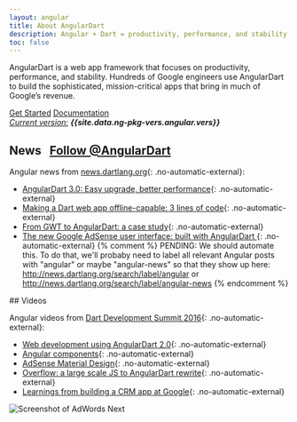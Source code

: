 ```yaml
---
layout: angular
title: About AngularDart
description: Angular + Dart = productivity, performance, and stability
toc: false
---
```


AngularDart is
a web app framework that focuses on productivity, performance, and stability.
Hundreds of Google engineers use AngularDart to build the sophisticated,
mission-critical apps that bring in much of Google’s revenue.

<div class="button-container">
  <div>
    <a href="/guides/get-started" class="btn btn-default btn-lg">Get Started</a>
    <a href="/angular/guide" class="btn btn-lg">Documentation</a>
  </div>
  <em>
    <a href="/angular/version">Current version:</a>
    <b>{{site.data.ng-pkg-vers.angular.vers}}</b>
  </em>
</div> <!--a:visited, button:visited-->

<div class="row">
<div class="col-md-6" markdown="1">
<h2>
  News
  &nbsp;
  <a href="https://twitter.com/AngularDart" class="twitter-follow-button no-automatic-external"><i></i> <span>Follow @AngularDart</span></a>
</h2>

Angular news from
[news.dartlang.org](http://news.dartlang.org/){: .no-automatic-external}:

* [AngularDart 3.0: Easy upgrade, better performance](http://news.dartlang.org/2017/05/angulardart-3.0-easy-upgrade-better-performance.html){: .no-automatic-external}
* [Making a Dart web app offline-capable: 3 lines of code](http://news.dartlang.org/2017/03/making-dart-web-app-offline-capable-3.html){: .no-automatic-external}
* [From GWT to AngularDart: a case study](http://news.dartlang.org/2017/03/from-gwt-to-angulardart-case-study-with.html){: .no-automatic-external}
* [The new Google AdSense user interface: built with AngularDart
](http://news.dartlang.org/2016/10/google-adsense-angular-dart.html){: .no-automatic-external}
{% comment %}
PENDING: We should automate this. To do that, we'll probaby need to label all relevant Angular posts with "angular" or maybe "angular-news" so that they show up here:
http://news.dartlang.org/search/label/angular or http://news.dartlang.org/search/label/angular-news
{% endcomment %}
</div>
<div class="col-md-6" markdown="1">
## Videos

Angular videos from
[Dart Development Summit 2016](https://events.dartlang.org/2016/summit/){: .no-automatic-external}:

* [Web development using AngularDart 2.0](https://www.youtube.com/watch?v=8ixOkJOXdMo&index=2&list=PLOU2XLYxmsILKY-A1kq4eHMcku3GMAyp2){: .no-automatic-external}
* [Angular components](https://www.youtube.com/watch?v=vAUUOwBJetg&index=6&list=PLOU2XLYxmsILKY-A1kq4eHMcku3GMAyp2){: .no-automatic-external}
* [AdSense Material Design](https://www.youtube.com/watch?v=BlAS1mlYRlA&index=7&list=PLOU2XLYxmsILKY-A1kq4eHMcku3GMAyp2){: .no-automatic-external}
* [Overflow: a large scale JS to AngularDart rewrite](https://www.youtube.com/watch?v=b0b5FtnB3vE&index=9&list=PLOU2XLYxmsILKY-A1kq4eHMcku3GMAyp2){: .no-automatic-external}
* [Learnings from building a CRM app at Google](https://www.youtube.com/watch?v=IMNUiC2O9M8&index=14&list=PLOU2XLYxmsILKY-A1kq4eHMcku3GMAyp2){: .no-automatic-external}
</div>
</div>

<img src="/angular/images/Google-AdWords-Next-Interface-800x342.png"
  alt="Screenshot of AdWords Next"
  title="The UI of AdWords Next">


